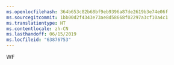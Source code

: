 ```yaml
---
ms.openlocfilehash: 364b653c82b68bf9eb9396a87de2619b3e74e06f
ms.sourcegitcommit: 1bb00d2f4343e73ae8d58668f02297a3cf10a4c1
ms.translationtype: HT
ms.contentlocale: zh-CN
ms.lasthandoff: 06/15/2019
ms.locfileid: "63876753"
---
```

WF